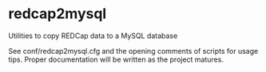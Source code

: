 # redcap2mysql

Utilities to copy REDCap data to a MySQL database

See conf/redcap2mysql.cfg and the opening comments of scripts for usage tips. 
Proper documentation will be written as the project matures.
